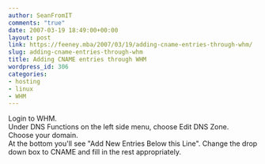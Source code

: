 ```yaml
---
author: SeanFromIT
comments: "true"
date: 2007-03-19 18:49:00+00:00
layout: post
link: https://feeney.mba/2007/03/19/adding-cname-entries-through-whm/
slug: adding-cname-entries-through-whm
title: Adding CNAME entries through WHM
wordpress_id: 306
categories:
- hosting
- linux
- WHM
---
```


Login to WHM.  
Under DNS Functions on the left side menu, choose Edit DNS Zone.  
Choose your domain.  
At the bottom you'll see "Add New Entries Below this Line". Change the drop down box to CNAME and fill in the rest appropriately.

